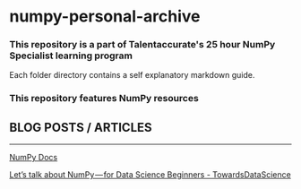 # numpy-personal-archive

### This repository is a part of Talentaccurate's 25 hour NumPy Specialist learning program

Each folder directory contains a self explanatory markdown guide.

### This repository features NumPy resources  

## BLOG POSTS / ARTICLES
------------------------

[NumPy Docs](www.numpy.org)

[Let’s talk about NumPy — for Data Science Beginners - TowardsDataScience](https://towardsdatascience.com/lets-talk-about-numpy-for-datascience-beginners-b8088722309f)



